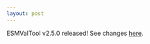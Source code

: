 ```yaml
---
layout: post
---
```


ESMValTool v2.5.0 released! See changes [here](https://docs.esmvaltool.org/en/latest/changelog.html#v2-5-0).